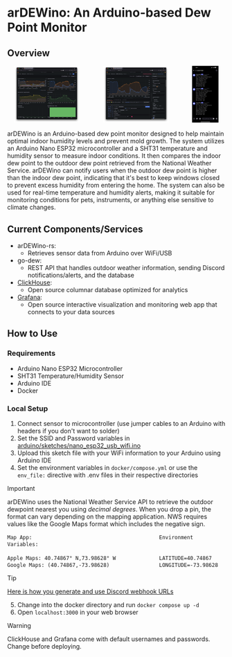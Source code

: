 # arDEWino: An Arduino-based Dew Point Monitor
## Overview

<div align="center">
    <img src="images/overview.png" alt="Overview" style="width:30%; margin-right:10%;">
    <img src="images/temp-humidity.png" alt="Temp / Humidity" style="width:30%; margin-right:10%;">
    <img src="images/discord-feed.jpeg" alt="Discord Feed" style="width:12%;">
</div>


arDEWino is an Arduino-based dew point monitor designed to help maintain optimal indoor humidity levels and prevent mold growth. The system utilizes an Arduino Nano ESP32 microcontroller and a SHT31 temperature and humidity sensor to measure indoor conditions. It then compares the indoor dew point to the outdoor dew point retrieved from the National Weather Service.
arDEWino can notify users when the outdoor dew point is higher than the indoor dew point, indicating that it's best to keep windows closed to prevent excess humidity from entering the home. The system can also be used for real-time temperature and humidity alerts, making it suitable for monitoring conditions for pets, instruments, or anything else sensitive to climate changes.

## Current Components/Services
* arDEWino-rs:
  * Retrieves sensor data from Arduino over WiFi/USB
* go-dew:
  * REST API that handles outdoor weather information, sending Discord notifications/alerts, and the database
* [ClickHouse](https://clickhouse.com):
  * Open source columnar database optimized for analytics
* [Grafana](https://grafana.com):
  * Open source interactive visualization and monitoring web app that connects to your data sources

## How to Use

### Requirements
* Arduino Nano ESP32 Microcontroller
* SHT31 Temperature/Humidity Sensor
* Arduino IDE
* Docker

### Local Setup
1. Connect sensor to microcontroller (use jumper cables to an Arduino with headers if you don't want to solder)
2. Set the SSID and Password variables in [arduino/sketches/nano_esp32_usb_wifi.ino](/arduino/sketches/nano_esp32_usb_wifi.ino)
3. Upload this sketch file with your WiFi information to your Arduino using Arduino IDE
4. Set the environment variables in `docker/compose.yml` or use the `env_file:` directive with .env files in their respective directories

> [!IMPORTANT]  
> arDEWino uses the National Weather Service API to retrieve the outdoor dewpoint nearest you using *decimal degrees*.
> When you drop a pin, the format can vary depending on the mapping application.
> NWS requires values like the Google Maps format which includes the negative sign.

```
Map App:                                         Environment Variables:

Apple Maps: 40.74867° N,73.98628° W              LATITUDE=40.74867
Google Maps: (40.74867,-73.98628)                LONGITUDE=-73.98628
```
> [!TIP]
> [Here is how you generate and use Discord webhook URLs](https://support.discord.com/hc/en-us/articles/228383668-Intro-to-Webhooks)
5. Change into the docker directory and run `docker compose up -d`
6. Open `localhost:3000` in your web browser

> [!WARNING]
> ClickHouse and Grafana come with default usernames and passwords. Change before deploying.
